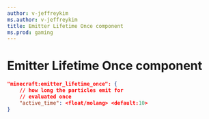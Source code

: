 ```yaml
---
author: v-jeffreykim
ms.author: v-jeffreykim
title: Emitter Lifetime Once component
ms.prod: gaming
---
```


# Emitter Lifetime Once component

```json
"minecraft:emitter_lifetime_once": {
    // how long the particles emit for
    // evaluated once
    "active_time": <float/molang> <default:10>
}
```
